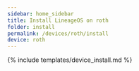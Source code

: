 ```yaml
---
sidebar: home_sidebar
title: Install LineageOS on roth
folder: install
permalink: /devices/roth/install
device: roth
---
```

{% include templates/device_install.md %}
